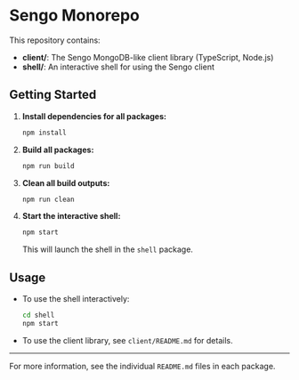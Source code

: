 # Sengo Monorepo

This repository contains:

- **client/**: The Sengo MongoDB-like client library (TypeScript, Node.js)
- **shell/**: An interactive shell for using the Sengo client

## Getting Started

1. **Install dependencies for all packages:**

   ```sh
   npm install
   ```

2. **Build all packages:**

   ```sh
   npm run build
   ```

3. **Clean all build outputs:**

   ```sh
   npm run clean
   ```

4. **Start the interactive shell:**

   ```sh
   npm start
   ```

   This will launch the shell in the `shell` package.

## Usage

- To use the shell interactively:

  ```sh
  cd shell
  npm start
  ```

- To use the client library, see `client/README.md` for details.

---

For more information, see the individual `README.md` files in each package.
